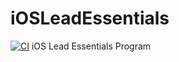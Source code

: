 # iOSLeadEssentials
[![CI](https://github.com/SaiPasumarthy/iOSLeadEssentials/actions/workflows/CI.yml/badge.svg?branch=main)](https://github.com/SaiPasumarthy/iOSLeadEssentials/actions/workflows/CI.yml)
iOS Lead Essentials Program
